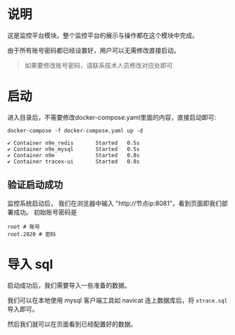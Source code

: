# 说明
这是监控平台模块。整个监控平台的展示与操作都在这个模块中完成。

由于所有账号密码都已经设置好，用户可以无需修改直接启动。
>如果要修改账号密码，请联系技术人员修改对应处即可

# 启动
进入目录后，不需要修改docker-compose.yaml里面的内容，直接启动即可:
```shell
docker-compose -f docker-compose.yaml up -d

✔ Container n9e_redis       Started   0.5s
✔ Container n9e_mysql       Started   0.5s
✔ Container n9e             Started   0.8s
✔ Container tracex-ui       Started   0.8s
```

## 验证启动成功
监控系统启动后， 我们在浏览器中输入 "http://节点ip:8081"，看到页面即我们部署成功。
初始账号密码是
```shell
root # 账号
root.2020 # 密码
```


# 导入 sql
启动成功后，我们需要导入一些准备的数据。 

我们可以在本地使用 mysql 客户端工具如 navicat 连上数据库后，将 `xtrace.sql` 导入即可。

然后我们就可以在页面看到已经配置好的数据。